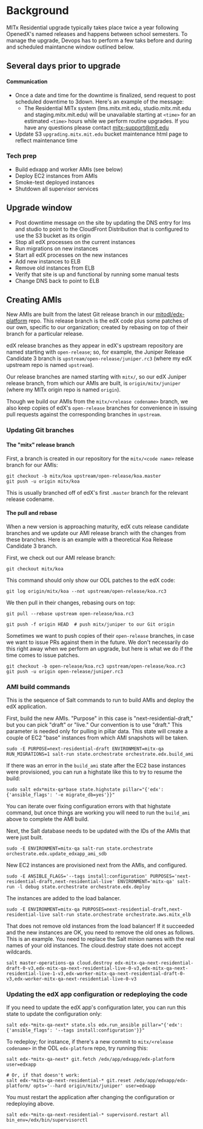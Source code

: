 # Background
MITx Residential upgrade typically takes place twice a year following OpenedX's named releases and happens between school semesters. To manage the upgrade, Devops has to perform a few taks before and during and scheduled maintancne window outlined below.

## Several days prior to upgrade

#### Communication
- Once a date and time for the downtime is finalized, send request to post scheduled downtime to 3down. Here's an example of the message:
    + The Residential MITx system (lms.mitx.mit.edu, studio.mitx.mit.edu and staging.mitx.mit.edu) will be unavailable starting at `<time>` for an estimated `<time>` hours while we perform routine upgrades. If you have any questions please contact mitx-support@mit.edu
- Update S3 `upgrading.mitx.mit.edu` bucket maintenance html page to reflect maintenance time

### Tech prep
- Build edxapp and worker AMIs (see below)
- Deploy EC2 instances from AMIs
- Smoke-test deployed instances
- Shutdown all supervisor services

## Upgrade window
- Post downtime message on the site by updating the DNS entry for lms and studio to point to the CloudFront Distribution that is configured to use the S3 bucket as its origin
- Stop all edX processes on the current instances
- Run migrations on new instances
- Start all edX processes on the new instances
- Add new instances to ELB
- Remove old instances from ELB
- Verify that site is up and functional by running some manual tests
- Change DNS back to point to ELB

## Creating AMIs

New AMIs are built from the latest Git release branch in our [mitodl/edx-platform](https://github.com/mitodl/edx-platform) repo. This release branch is the edX code plus some patches of our own, specific to our organization; created by rebasing on top of their branch for a particular release.

edX release branches as they appear in edX's upstream repository are named starting with `open-release`; so, for example, the Juniper Release Candidate 3 branch is `upstream/open-release/juniper.rc3` (where my edX upstream repo is named `upstream`).

Our release branches are named starting with `mitx/`, so our edX Juniper release branch, from which our AMIs are built, is `origin/mitx/juniper` (where my MITx origin repo is named `origin`).

Though we build our AMIs from the `mitx/<release codename>` branch, we also keep copies of edX's `open-release` branches for convenience in issuing pull requests against the corresponding branches in `upstream`.

### Updating Git branches

#### The "mitx" release branch

First, a branch is created in our repository for the `mitx/<code name>` release branch for our AMIs:

```
git checkout -b mitx/koa upstream/open-release/koa.master
git push -u origin mitx/koa
```

This is usually branched off of edX's first `.master` branch for the relevant release codename.

#### The pull and rebase

When a new version is approaching maturity, edX cuts release candidate branches and we update our AMI release branch with the changes from these branches. Here is an example with a theoretical Koa Release Candidate 3 branch.

First, we check out our AMI release branch:

```
git checkout mitx/koa
```

This command should only show our ODL patches to the edX code:

```
git log origin/mitx/koa --not upstream/open-release/koa.rc3
```

We then pull in their changes, rebasing ours on top:

```
git pull --rebase upstream open-release/koa.rc3

git push -f origin HEAD  # push mitx/juniper to our Git origin
```

Sometimes we want to push copies of their `open-release` branches, in case we want to issue PRs against them in the future. We don't necessarily do this right away when we perform an upgrade, but here is what we do if the time comes to issue patches.

```
git checkout -b open-release/koa.rc3 upstream/open-release/koa.rc3
git push -u origin open-release/juniper.rc3
```

### AMI build commands

This is the sequence of Salt commands to run to build AMIs and deploy the edX application.

First, build the new AMIs. "Purpose" in this case is "next-residential-draft," but you can pick "draft" or "live." Our convention is to use "draft." This parameter is needed only for pulling in pillar data. This state will create a couple of EC2 "base" instances from which AMI snapshots will be taken.

```
sudo -E PURPOSE=next-residential-draft ENVIRONMENT=mitx-qa RUN_MIGRATIONS=1 salt-run state.orchestrate orchestrate.edx.build_ami
```

If there was an error in the `build_ami` state after the EC2 base instances were provisioned, you can run a highstate like this to try to resume the build:

```
sudo salt edx*mitx-qa*base state.highstate pillar="{'edx': {'ansible_flags': '-e migrate_db=yes'}}"
```

You can iterate over fixing configuration errors with that highstate command, but once things are working you will need to run the `build_ami` above to complete the AMI build.


Next, the Salt database needs to be updated with the IDs of the AMIs that were just built.

```
sudo -E ENVIRONMENT=mitx-qa salt-run state.orchestrate orchestrate.edx.update_edxapp_ami_sdb
```

New EC2 instances are provisioned next from the AMIs, and configured.

```
sudo -E ANSIBLE_FLAGS='--tags install:configuration' PURPOSES='next-residential-draft,next-residential-live' ENVIRONMENT='mitx-qa' salt-run -l debug state.orchestrate orchestrate.edx.deploy
```

The instances are added to the load balancer.

```
sudo -E ENVIRONMENT=mitx-qa PURPOSES=next-residential-draft,next-residential-live salt-run state.orchestrate orchestrate.aws.mitx_elb
```
That does not remove old instances from the load balancer! If it succeeded and the new instances are OK, you need to remove the old ones as follows. This is an example. You need to replace the Salt minion names with the real names of your old instances. The cloud.destroy state does not accept wildcards.

```
salt master-operations-qa cloud.destroy edx-mitx-qa-next-residential-draft-0-v3,edx-mitx-qa-next-residential-live-0-v3,edx-mitx-qa-next-residential-live-1-v3,edx-worker-mitx-qa-next-residential-draft-0-v3,edx-worker-mitx-qa-next-residential-live-0-v3
```

### Updating the edX app configuration or redeploying the code

If you need to update the edX app's configuration later, you can run this state to update the configuration only:

```
salt edx-*mitx-qa-next* state.sls edx.run_ansible pillar="{'edx': {'ansible_flags': '--tags install:configuration'}}"
```

To redeploy; for instance, if there's a new commit to `mitx/<release codename>` in the ODL `edx-platform` repo, try running this:

```
salt edx-*mitx-qa-next* git.fetch /edx/app/edxapp/edx-platform user=edxapp

# Or, if that doesn't work:
salt edx-*mitx-qa-next-residential-* git.reset /edx/app/edxapp/edx-platform/ opts='--hard origin/mitx/juniper' user=edxapp
```

You must restart the application after changing the configuration or redeploying above.

```
salt edx-*mitx-qa-next-residential-* supervisord.restart all bin_env=/edx/bin/supervisorctl
```